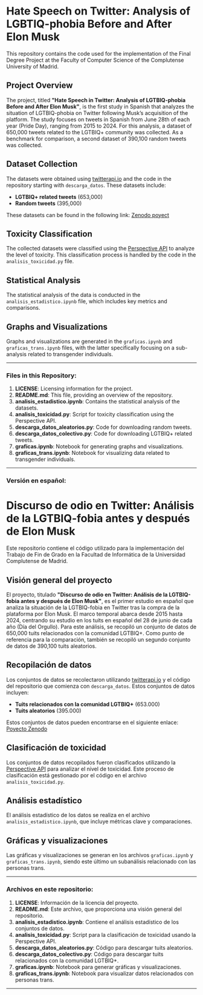 # Hate Speech on Twitter: Analysis of LGBTIQ-phobia Before and After Elon Musk

This repository contains the code used for the implementation of the Final Degree Project at the Faculty of Computer Science of the Complutense University of Madrid.

## Project Overview

The project, titled **"Hate Speech in Twitter: Analysis of LGTBIQ-phobia Before and After Elon Musk"**, is the first study in Spanish that analyzes the situation of LGTBIQ-phobia on Twitter following Musk’s acquisition of the platform. The study focuses on tweets in Spanish from June 28th of each year (Pride Day), ranging from 2015 to 2024. For this analysis, a dataset of 650,000 tweets related to the LGTBIQ+ community was collected. As a benchmark for comparison, a second dataset of 390,100 random tweets was collected.

## Dataset Collection

The datasets were obtained using [twitterapi.io](https://twitterapi.io/) and the code in the repository starting with `descarga_datos`. These datasets include:

- **LGTBIQ+ related tweets** (653,000)
- **Random tweets** (395,000)

These datasets can be found in the following link: [Zenodo poyect](https://zenodo.org/records/15639492)

## Toxicity Classification

The collected datasets were classified using the [Perspective API](https://perspectiveapi.com/) to analyze the level of toxicity. This classification process is handled by the code in the `analisis_toxicidad.py` file.

## Statistical Analysis

The statistical analysis of the data is conducted in the `analisis_estadistico.ipynb` file, which includes key metrics and comparisons.

## Graphs and Visualizations

Graphs and visualizations are generated in the `graficas.ipynb` and `graficas_trans.ipynb` files, with the latter specifically focusing on a sub-analysis related to transgender individuals.

---

### Files in this Repository:

1. **LICENSE**: Licensing information for the project.
2. **README.md**: This file, providing an overview of the repository.
3. **analisis_estadistico.ipynb**: Contains the statistical analysis of the datasets.
4. **analisis_toxicidad.py**: Script for toxicity classification using the Perspective API.
5. **descarga_datos_aleatorios.py**: Code for downloading random tweets.
6. **descarga_datos_colectivo.py**: Code for downloading LGTBIQ+ related tweets.
7. **graficas.ipynb**: Notebook for generating graphs and visualizations.
8. **graficas_trans.ipynb**: Notebook for visualizing data related to transgender individuals.


---



### Versión en español:

# Discurso de odio en Twitter: Análisis de la LGTBIQ-fobia antes y después de Elon Musk

Este repositorio contiene el código utilizado para la implementación del Trabajo de Fin de Grado en la Facultad de Informática de la Universidad Complutense de Madrid.

## Visión general del proyecto

El proyecto, titulado **"Discurso de odio en Twitter: Análisis de la LGTBIQ-fobia antes y después de Elon Musk"**, es el primer estudio en español que analiza la situación de la LGTBIQ-fobia en Twitter tras la compra de la plataforma por Elon Musk. El marco temporal abarca desde 2015 hasta 2024, centrando su estudio en los tuits en español del 28 de junio de cada año (Día del Orgullo). Para este análisis, se recopiló un conjunto de datos de 650,000 tuits relacionados con la comunidad LGTBIQ+. Como punto de referencia para la comparación, también se recopiló un segundo conjunto de datos de 390,100 tuits aleatorios.

## Recopilación de datos

Los conjuntos de datos se recolectaron utilizando [twitterapi.io](https://twitterapi.io/) y el código del repositorio que comienza con `descarga_datos`. Estos conjuntos de datos incluyen:

- **Tuits relacionados con la comunidad LGTBIQ+** (653.000)
- **Tuits aleatorios** (395.000)

Estos conjuntos de datos pueden encontrarse en el siguiente enlace: [Poyecto Zenodo](https://zenodo.org/records/15639492)

## Clasificación de toxicidad

Los conjuntos de datos recopilados fueron clasificados utilizando la [Perspective API](https://perspectiveapi.com/) para analizar el nivel de toxicidad. Este proceso de clasificación está gestionado por el código en el archivo `analisis_toxicidad.py`.

## Análisis estadístico

El análisis estadístico de los datos se realiza en el archivo `analisis_estadistico.ipynb`, que incluye métricas clave y comparaciones.

## Gráficas y visualizaciones

Las gráficas y visualizaciones se generan en los archivos `graficas.ipynb` y `graficas_trans.ipynb`, siendo este último un subanálisis relacionado con las personas trans.

---

### Archivos en este repositorio:

1. **LICENSE**: Información de la licencia del proyecto.
2. **README.md**: Este archivo, que proporciona una visión general del repositorio.
3. **analisis_estadistico.ipynb**: Contiene el análisis estadístico de los conjuntos de datos.
4. **analisis_toxicidad.py**: Script para la clasificación de toxicidad usando la Perspective API.
5. **descarga_datos_aleatorios.py**: Código para descargar tuits aleatorios.
6. **descarga_datos_colectivo.py**: Código para descargar tuits relacionados con la comunidad LGTBIQ+.
7. **graficas.ipynb**: Notebook para generar gráficas y visualizaciones.
8. **graficas_trans.ipynb**: Notebook para visualizar datos relacionados con personas trans.

---
